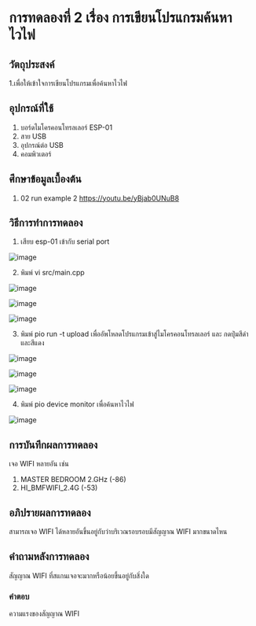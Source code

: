 # การทดลองที่ 2 เรื่อง การเขียนโปรแกรมค้นหาไวไฟ

## วัตถุประสงค์
1.เพื่อให้เข้าใจการเขียนโปรแกรมเพื่อค้นหาไวไฟ


## อุปกรณ์ที่ใช้
1. บอร์ดไมโครคอนโทรลเลอร์ ESP-01
2. สาย USB
3. อุปกรณ์ต่อ USB
4. คอมพิวเตอร์

## ศึกษาข้อมูลเบื้องต้น
1. 02 run example 2 https://youtu.be/yBjab0UNuB8

## วิธีการทำการทดลอง
1. เสียบ esp-01 เข้ากับ serial port

![image](https://user-images.githubusercontent.com/80879728/112277153-0ae95d80-8cb4-11eb-986d-ef3a2f49ee89.png)

2. พิมพ์ vi src/main.cpp

![image](https://user-images.githubusercontent.com/80879728/112277837-beeae880-8cb4-11eb-8b47-ca6f9bb4053b.png)

![image](https://user-images.githubusercontent.com/80879728/112277869-cad6aa80-8cb4-11eb-8677-449cedf54b1a.png)

![image](https://user-images.githubusercontent.com/80879728/112278091-083b3800-8cb5-11eb-8aee-956315402655.png)

3. พิมพ์ pio run -t upload เพื่ออัพโหลดโปรแกรมเข้าสู่ไมโครคอนโทรลเลอร์ และ กดปุ่มสีดำและสีแดง

![image](https://user-images.githubusercontent.com/80879728/112278858-da0a2800-8cb5-11eb-8dc1-8b536978dcc3.png)

![image](https://user-images.githubusercontent.com/80879728/112278884-df677280-8cb5-11eb-9f90-a9d92a2d2cb9.png)

![image](https://user-images.githubusercontent.com/80879728/112278953-f1e1ac00-8cb5-11eb-9a77-5dbec37fff5e.png)

4. พิมพ์ pio device monitor เพื่อค้นหาไวไฟ

![image](https://user-images.githubusercontent.com/80879728/112279245-4b49db00-8cb6-11eb-96fa-d0326e3a4575.png)



## การบันทึกผลการทดลอง
เจอ WIFI หลายอัน เช่น
1. MASTER BEDROOM 2.GHz (-86)
2. HI_BMFWIFI_2.4G (-53)

## อภิปรายผลการทดลอง
สามารถเจอ WIFI ได้หลายอันขึ้นอยู่กับว่าบริเวณรอบรอบมีสัญญาณ WIFI มากขนาดไหน

## คำถามหลังการทดลอง
สัญญาณ WIFI ที่สแกนเจอจะมากหรือน้อยขึ้นอยู่กับสิ่งใด
### คำตอบ
ความแรงของสัญญาณ WIFI
